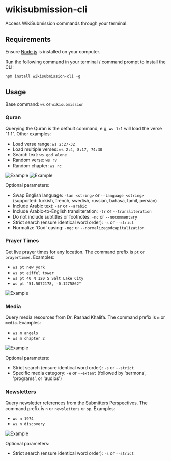 # wikisubmission-cli

Access WikiSubmission commands through your terminal.

## Requirements

Ensure [Node.js](https://nodejs.org/en/download/prebuilt-installer) is installed on your computer.

Run the following command in your terminal / command prompt to install the CLI:

```
npm install wikisubmission-cli -g
```

## Usage

Base command: `ws` or `wikisubmission`

### Quran

Querying the Quran is the default command, e.g, `ws 1:1` will load the verse "1:1". Other examples:

* Load verse range: `ws 2:27-32`
* Load multiple verses: `ws 2:4, 8:17, 74:30`
* Search text: `ws god alone`
* Random verse: `ws rv`
* Random chapter: `ws rc`

![Example](https://i.imgur.com/AoPGLQw.png)
![Example](https://i.imgur.com/Wifimu9.png)

Optional parameters:

* Swap English language: `-lan <string>` or `--language <string>` (supported: turkish, french, swedish, russian, bahasa, tamil, persian)
* Include Arabic text: `-ar` or `--arabic`
* Include Arabic-to-English transliteration: `-tr` or `--transliteration`
* Do not include subtitles or footnotes: `-nc` or `--nocommentary`
* Strict search (ensure identical word order): `-s` or `--strict`
* Normalize 'God' casing: `-ngc` or `--normalizegodcapitalization`

### Prayer Times

Get live prayer times for any location. The command prefix is `pt` or `prayertimes`. Examples:

* `ws pt new york`
* `ws pt eiffel tower`
* `ws pt 40 N 120 S Salt Lake City`
* `ws pt "51.5072178, -0.1275862"`

![Example](https://i.imgur.com/23mK5Rv.png)

### Media

Query media resources from Dr. Rashad Khalifa. The command prefix is `m` or `media`. Examples:

* `ws m angels`
* `ws m chapter 2`

![Example](https://i.imgur.com/oUAtwwJ.png)

Optional parameters:

* Strict search (ensure identical word order): `-s` or `--strict`
* Specific media category: `-e` or `--extent` (followed by 'sermons', 'programs', or 'audios')

### Newsletters

Query newsletter references from the Submitters Perspectives. The command prefix is `n` or `newsletters` or `sp`. Examples:

* `ws n 1974`
* `ws n discovery`

![Example](https://i.imgur.com/1vbgJxz.png)

Optional parameters:

* Strict search (ensure identical word order): `-s` or `--strict`